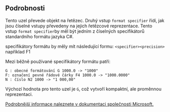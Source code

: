 ## Podrobnosti
Tento uzel převede objekt na řetězec. Druhý vstup `format specifier` řídí, jak jsou číselné vstupy převedeny na jejich řetězcové reprezentace.
Tento vstup `format specifier`by měl být jedním z číselných specifikátorů standardního formátu jazyka C#.

specifikátory formátu by měly mít následující formu:
`<specifier><precision>` například F1

Mezi běžně používané specifikátory formátu patří:
```
G : obecné formátování G 1000.0 -> "1000"
F: označení pevné řádové čárky F4 1000.0 -> "1000.0000"
N : číslo N2 1000 -> "1 000,00"
```

Výchozí hodnota pro tento uzel je `G`, což vytvoří kompaktní, ale proměnnou reprezentaci.

[Podrobnější informace naleznete v dokumentaci společnosti Microsoft.](https://learn.microsoft.com/en-us/dotnet/standard/base-types/standard-numeric-format-strings#standard-format-specifiers)
